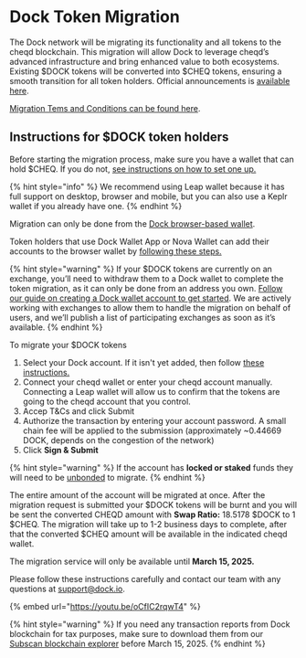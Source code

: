 # Dock Token Migration

The Dock network will be migrating its functionality and all tokens to the cheqd blockchain. This migration will allow Dock to leverage cheqd’s advanced infrastructure and bring enhanced value to both ecosystems. Existing $DOCK tokens will be converted into $CHEQ tokens, ensuring a smooth transition for all token holders. Official announcements is [available here](https://www.dock.io/post/dock-and-cheqd-form-alliance-to-accelerate-global-adoption-of-decentralized-id).

[Migration Tems and Conditions can be found here](dock-token-migration/migration-terms-and-conditions.md).

## Instructions for $DOCK token holders

Before starting the migration process, make sure you have a wallet that can hold $CHEQ. If you do not, [see instructions on how to set one up.](https://docs.cheqd.io/product/network/wallets/setup-leap-wallet)

{% hint style="info" %}
We recommend using Leap wallet because it has full support on desktop, browser and mobile, but you can also use a Keplr wallet if you already have one.&#x20;
{% endhint %}

Migration can only be done from the [Dock browser-based wallet](https://fe.dock.io/#/migration).&#x20;

Token holders that use Dock Wallet App or Nova Wallet can add their accounts to the browser wallet by [following these steps.](dock-token-migration/adding-account-to-the-dock-browser-wallet.md)

{% hint style="warning" %}
If your $DOCK tokens are currently on an exchange, you’ll need to withdraw them to a Dock wallet to complete the token migration, as it can only be done from an address you own. [Follow our guide on creating a Dock wallet account to get started](https://docs.dock.io/dock-token/wallets-and-account-creation#to-create-a-new-account). We are actively working with exchanges to allow them to handle the migration on behalf of users, and we’ll publish a list of participating exchanges as soon as it’s available.
{% endhint %}

To migrate your $DOCK tokens

1. Select your Dock account. If it isn't yet added, then follow [these instructions.](https://docs.dock.io/dock-token/dock-token-migration/adding-account-to-the-dock-browser-wallet)
2. Connect your cheqd wallet or enter your cheqd account manually. Connecting a Leap wallet will allow us to confirm that the tokens are going to the cheqd account that you control.&#x20;
3. Accep T\&Cs and click Submit
4. Authorize the transaction by entering your account password. A small chain fee will be applied to the submission (approximately \~0.44669 DOCK, depends on the congestion of the network)
5. Click **Sign & Submit**

{% hint style="warning" %}
If the account has **locked or staked** funds they will need to be [unbonded](https://docs.dock.io/dock-token/staking/how-to-unbond-and-rebond) to migrate.
{% endhint %}

The entire amount of the account will be migrated at once. After the migration request is submitted your $DOCK tokens will be burnt and you will be sent the converted CHEQD amount with **Swap Ratio:** 18.5178 $DOCK to 1 $CHEQ. The migration will take up to 1-2 business days to complete, after that the converted $CHEQ amount will be available in the indicated cheqd wallet.

The migration service will only be available until **March 15, 2025.**

Please follow these instructions carefully and contact our team with any questions at [support@dock.io](mailto:support@dock.io).

{% embed url="https://youtu.be/oCfIC2rqwT4" %}

{% hint style="warning" %}
If you need any transaction reports from Dock blockchain for tax purposes, make sure to download them from our [Subscan blockchain explorer](https://dock.subscan.io/) before March 15, 2025.
{% endhint %}

